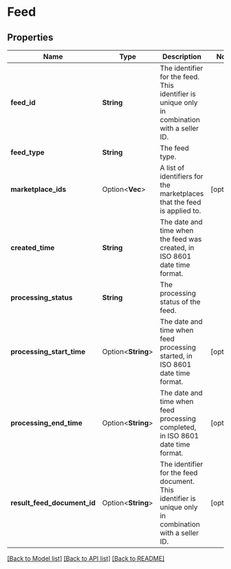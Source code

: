 # Feed

## Properties

Name | Type | Description | Notes
------------ | ------------- | ------------- | -------------
**feed_id** | **String** | The identifier for the feed. This identifier is unique only in combination with a seller ID. | 
**feed_type** | **String** | The feed type. | 
**marketplace_ids** | Option<**Vec<String>**> | A list of identifiers for the marketplaces that the feed is applied to. | [optional]
**created_time** | **String** | The date and time when the feed was created, in ISO 8601 date time format. | 
**processing_status** | **String** | The processing status of the feed. | 
**processing_start_time** | Option<**String**> | The date and time when feed processing started, in ISO 8601 date time format. | [optional]
**processing_end_time** | Option<**String**> | The date and time when feed processing completed, in ISO 8601 date time format. | [optional]
**result_feed_document_id** | Option<**String**> | The identifier for the feed document. This identifier is unique only in combination with a seller ID. | [optional]

[[Back to Model list]](../README.md#documentation-for-models) [[Back to API list]](../README.md#documentation-for-api-endpoints) [[Back to README]](../README.md)


